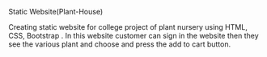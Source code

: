 Static Website(Plant-House)

Creating static website for college project of plant nursery using HTML,
CSS, Bootstrap . In this website customer can sign in the website then they
see the various plant and choose and press the add to cart button.

